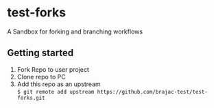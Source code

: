 # test-forks
A Sandbox for forking and branching workflows

## Getting started
1. Fork Repo to user project
2. Clone repo to PC  
3. Add this repo as an upstream <br/>
   `$ git remote add upstream https://github.com/brajac-test/test-forks.git`
